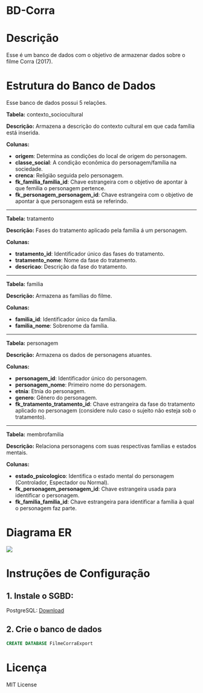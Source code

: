# BD-Corra

# Descrição
Esse é um banco de dados com o objetivo de armazenar dados sobre o filme Corra (2017).

# Estrutura do Banco de Dados
Esse banco de dados possui 5 relações. 

**Tabela:** contexto_sociocultural

**Descrição:** Armazena a descrição do contexto cultural em que cada família está inserida.

**Colunas:**
- **origem**: Determina as condições do local de origem do personagem.
- **classe_social**: A condição econômica do personagem/família na sociedade. 
- **crenca**: Religião seguida pelo personagem. 
- **fk_familia_familia_id**: Chave estrangeira com o objetivo de apontar à que femilia o personagem pertence. 
- **fk_personagem_personagem_id**: Chave estrangeira com o objetivo de apontar à que personagem está se referindo.

___
**Tabela:** tratamento 

**Descrição:** Fases do tratamento aplicado pela família á um personagem. 

**Colunas:** 
- **tratamento_id**: Identificador único das fases do tratamento. 
- **tratamento_nome**: Nome da fase do tratamento.
- **descricao**: Descrição da fase do tratamento.

___
**Tabela:** familia

**Descrição:** Armazena as famílias do filme.

**Colunas:**
- **familia_id**: Identificador único da família. 
- **familia_nome**: Sobrenome da família.

___
**Tabela:** personagem

**Descrição:** Armazena os dados de personagens atuantes.
 
**Colunas:** 
- **personagem_id**: Identificador único do personagem.
- **personagem_nome**: Primeiro nome do personagem. 
- **etnia**: Etnía do personagem.
- **genero**: Gênero do personagem.
- **fk_tratamento_tratamento_id**: Chave estrangeira da fase do tratamento aplicado no personagem (considere nulo caso o sujeito não esteja sob o tratamento).

___
**Tabela:** membrofamilia 

**Descrição:** Relaciona personagens com suas respectivas famílias e estados mentais. 

**Colunas:** 
- **estado_psicologico**: Identifica o estado mental do personagem (Controlador, Espectador ou Normal).
- **fk_personagem_personagem_id**: Chave estrangeira usada para identificar o personagem. 
- **fk_familia_familia_id**: Chave estrangeira para identificar a família à qual o personagem faz parte.

# Diagrama ER
<img src=".\ER-Logico.pn">

# Instruções de Configuração
## 1. Instale o SGBD:
PostgreSQL: [Download](https://www.enterprisedb.com/downloads/postgres-postgresql-downloads)
## 2. Crie o banco de dados
```SQL
CREATE DATABASE FilmeCorraExport
```

# Licença
MIT License
